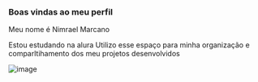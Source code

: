 ### Boas vindas ao meu perfil 

Meu nome é Nimrael Marcano 

Estou estudando na alura 
Utilizo esse espaço para minha organização e comparltihamento dos meu projetos desenvolvidos

![image](https://github.com/user-attachments/assets/0e90f4a8-db07-45f0-9927-05a511c1c849)

